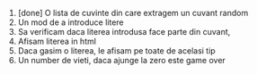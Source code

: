 
1. [done] O lista de cuvinte din care extragem un cuvant random 
2. Un mod de a introduce litere
3. Sa verificam daca literea introdusa face parte din cuvant, 
4. Afisam literea in html
5. Daca gasim o literea, le afisam pe toate de acelasi tip
6. Un number de vieti, daca ajunge la zero este game over
